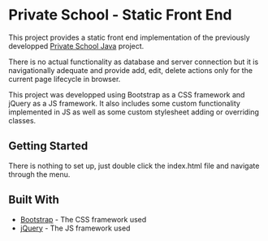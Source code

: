# Private School - Static Front End

This project provides a static front end implementation of the previously developped [Private School Java](https://github.com/nikossyr/PrivateSchoolStructureDBConnection) project. 

There is no actual functionality as database and server connection but it is navigationally adequate and provide add, edit, delete actions only for the current page lifecycle in browser.

This project was developped using Bootstrap as a CSS framework and jQuery as a JS framework. It also includes some custom functionality implemented in JS as well as some custom stylesheet adding or overriding classes.

## Getting Started

There is nothing to set up, just double click the index.html file and navigate through the menu.

## Built With

* [Bootstrap](https://https://getbootstrap.com/) - The CSS framework used
* [jQuery](https://https://jquery.com/) - The JS framework used
